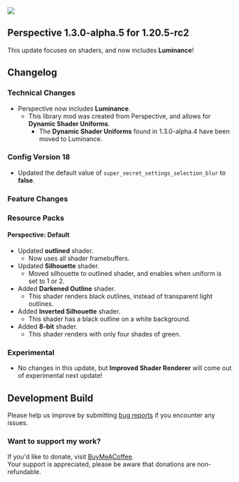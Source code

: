 ![](https://mclegoman.com/images/a/a7/Perspective_Development_Logo.png)  
## Perspective 1.3.0-alpha.5 for 1.20.5-rc2  
This update focuses on shaders, and now includes **Luminance**!

## Changelog  
### Technical Changes
- Perspective now includes **Luminance**.
  - This library mod was created from Perspective, and allows for **Dynamic Shader Uniforms**.  
    - The **Dynamic Shader Uniforms** found in 1.3.0-alpha.4 have been moved to Luminance.  
### Config Version 18  
- Updated the default value of `super_secret_settings_selection_blur` to **false**.  
### Feature Changes  
### Resource Packs  
#### Perspective: Default  
- Updated **outlined** shader.  
  - Now uses all shader framebuffers.  
- Updated **Silhouette** shader.  
  - Moved silhouette to outlined shader, and enables when uniform is set to 1 or 2.  
- Added **Darkened Outline** shader.  
  - This shader renders black outlines, instead of transparent light outlines.  
- Added **Inverted Silhouette** shader.  
  - This shader has a black outline on a white background.  
- Added **8-bit** shader.  
  - This shader renders with only four shades of green.  
### Experimental
- No changes in this update, but **Improved Shader Renderer** will come out of experimental next update!  

## Development Build  
Please help us improve by submitting [bug reports](https://github.com/MCLegoMan/Perspective/issues) if you encounter any issues.  

### Want to support my work?  
If you'd like to donate, visit [BuyMeACoffee](https://www.buymeacoffee.com/mclegoman).  
Your support is appreciated, please be aware that donations are non-refundable.  